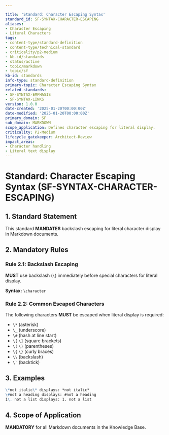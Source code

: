 ```yaml
---

title: 'Standard: Character Escaping Syntax'
standard_id: SF-SYNTAX-CHARACTER-ESCAPING
aliases:
- Character Escaping
- Literal Characters
tags:
- content-type/standard-definition
- content-type/technical-standard
- criticality/p2-medium
- kb-id/standards
- status/active
- topic/markdown
- topic/sf
kb-id: standards
info-type: standard-definition
primary-topic: Character Escaping Syntax
related-standards:
- SF-SYNTAX-EMPHASIS
- SF-SYNTAX-LINKS
version: 1.0.0
date-created: '2025-01-20T00:00:00Z'
date-modified: '2025-01-20T00:00:00Z'
primary_domain: SF
sub_domain: MARKDOWN
scope_application: Defines character escaping for literal display.
criticality: P2-Medium
lifecycle_gatekeeper: Architect-Review
impact_areas:
- Character handling
- Literal text display
---
```

# Standard: Character Escaping Syntax (SF-SYNTAX-CHARACTER-ESCAPING)

## 1. Standard Statement

This standard **MANDATES** backslash escaping for literal character display in Markdown documents.

## 2. Mandatory Rules

### Rule 2.1: Backslash Escaping
**MUST** use backslash (`\`) immediately before special characters for literal display.

**Syntax:** `\character`

### Rule 2.2: Common Escaped Characters
The following characters **MUST** be escaped when literal display is required:

- `\*` (asterisk)
- `\_` (underscore)  
- `\#` (hash at line start)
- `\[` `\]` (square brackets)
- `\(` `\)` (parentheses)
- `\{` `\}` (curly braces)
- `\\` (backslash)
- `` \` `` (backtick)

## 3. Examples

```markdown
\*not italic\* displays: *not italic*
\#not a heading displays: #not a heading
1\. not a list displays: 1. not a list
```

## 4. Scope of Application

**MANDATORY** for all Markdown documents in the Knowledge Base. 
